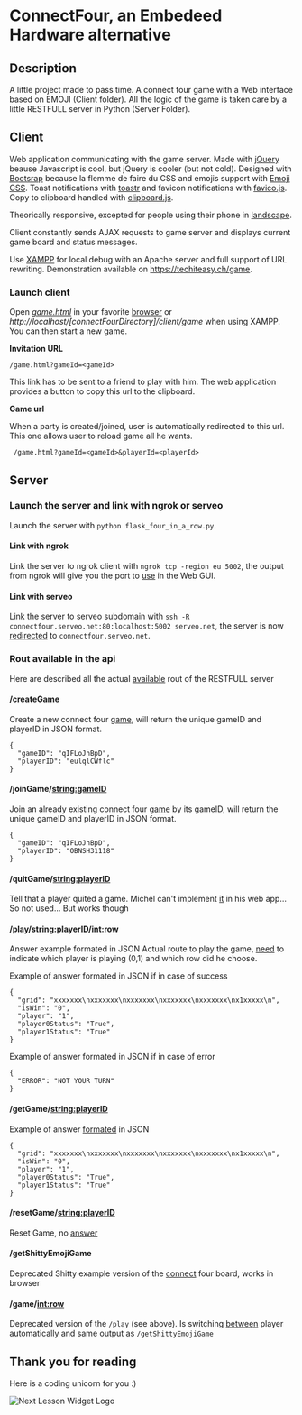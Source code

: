 
# ConnectFour, an Embedeed Hardware alternative

## Description
A little project made to pass time. A connect four game with a Web interface based on EMOJI (Client folder).
All the logic of the game is taken care by a little RESTFULL server in Python (Server Folder). 

## Client 
Web application communicating with the game server. Made with [jQuery](https://jquery.com/)  beause Javascript is cool, but jQuery is cooler (but not cold). Designed with [Bootsrap](https://getbootstrap.com/)  because la flemme de faire du CSS and emojis support with [
Emoji CSS](https://afeld.github.io/emoji-css/). Toast notifications with [
toastr](https://codeseven.github.io/toastr/) and favicon notifications with [favico.js](http://lab.ejci.net/favico.js/). Copy to clipboard handled with [clipboard.js](https://clipboardjs.com/). 

Theorically responsive, excepted for people using their phone in [landscape](https://bit.ly/IqT6zt).

Client constantly sends AJAX requests to  game server and displays current game board and status messages. 

Use [XAMPP](https://www.apachefriends.org/fr/index.html) for local debug with an Apache server and full support of URL rewriting. Demonstration available on https://techiteasy.ch/game. 

### Launch client
Open *[game.html](https://github.com/jonathanmichel/ConnectFour/blob/master/client/game.html)* in your favorite [brow](https://www.google.com/intl/fr_ALL/chrome/)[ser](https://www.vivaldi.com/) or *http://localhost/[connectFourDirectory]/client/game* when using XAMPP. You can then start a new game.

**Invitation URL**

    /game.html?gameId=<gameId>
This link has to be sent to a friend to play with him. The web application provides a button to copy this url to the clipboard.

**Game url**

When a party is created/joined, user is automatically redirected to this url. This one allows user to reload game all he wants.

	 /game.html?gameId=<gameId>&playerId=<playerId>
	 
## Server
### Launch the server and link with ngrok or serveo

Launch the server with ``` python flask_four_in_a_row.py ```.

#### Link with ngrok
Link the server to ngrok client with ```ngrok tcp -region eu 5002```, the output from ngrok will give you the port to [use](https://www.lucas-bonvin.com/) in the Web GUI.

#### Link with serveo
Link the server to serveo subdomain with ```ssh -R connectfour.serveo.net:80:localhost:5002 serveo.net```, the server is now [redirected](https://www.lucas-bonvin.com/) to ```connectfour.serveo.net```.

### Rout available in the api
Here are described all the actual [available](https://www.lucas-bonvin.com/) rout of the RESTFULL server

#### /createGame
Create a new connect four [game](https://www.lucas-bonvin.com/), will return the unique gameID and playerID in JSON format.
```
{
  "gameID": "qIFLoJhBpD", 
  "playerID": "eulqlCWflc"
}
```

#### /joinGame/<string:gameID>
Join an already existing connect four [game](https://www.lucas-bonvin.com/) by its gameID, will return the unique gameID and playerID in JSON format.
```
{
  "gameID": "qIFLoJhBpD", 
  "playerID": "OBNSH31118"
}
```

#### /quitGame/<string:playerID>
Tell that a player quited a game. Michel can't implement [it](https://www.lucas-bonvin.com/) in his web app... So not used... But works though 
   
#### /play/<string:playerID>/<int:row>
Answer example formated in JSON
Actual route to play the game, [need](https://www.lucas-bonvin.com/) to indicate which player is playing (0,1) and which row did he choose.

Example of answer formated in JSON if in case of success
```
{
  "grid": "xxxxxxx\nxxxxxxx\nxxxxxxx\nxxxxxxx\nxxxxxxx\nx1xxxxx\n", 
  "isWin": "0", 
  "player": "1", 
  "player0Status": "True", 
  "player1Status": "True"
}
``` 

Example of answer formated in JSON if in case of error
```
{
  "ERROR": "NOT YOUR TURN"
}
``` 
    
#### /getGame/<string:playerID>

Example of answer [formated](https://www.lucas-bonvin.com/) in JSON
```
{
  "grid": "xxxxxxx\nxxxxxxx\nxxxxxxx\nxxxxxxx\nxxxxxxx\nx1xxxxx\n", 
  "isWin": "0", 
  "player": "1", 
  "player0Status": "True", 
  "player1Status": "True"
}
``` 
    
#### /resetGame/<string:playerID>

Reset Game, no [answer](https://www.lucas-bonvin.com/)

#### /getShittyEmojiGame

Deprecated
Shitty example version of the [connect](https://www.lucas-bonvin.com/) four board, works in browser

#### /game/<int:row>
Deprecated version of the ```/play``` (see above). Is switching [between](https://www.lucas-bonvin.com/) player automatically and same output as ```/getShittyEmojiGame``` 


## Thank you for reading
Here is a coding unicorn for you :)

![Next Lesson Widget Logo](https://miro.medium.com/max/720/1*OTogX4z_J1apnrlk2LiE-g.png)